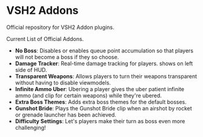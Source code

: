 # VSH2 Addons
Official repository for VSH2 Addon plugins.

Current List of Official Addons.
* **No Boss**: Disables or enables queue point accumulation so that players will not become a boss if they so choose.
* **Damage Tracker**: Real-time damage tracking for players. shows on left side of HUD.
* **Transparent Weapons**: Allows players to turn their weapons transparent without having to disable viewmodels.
* **Infinite Ammo Uber**: Ubering a player gives the uber patient infinite ammo (and clip for certain weapons) while they're ubered.
* **Extra Boss Themes**: Adds extra boss themes for the default bosses.
* **Gunshot Bride**: Plays the Gunshot Bride clip when an airshot by rocket or grenade launcher has been achieved.
* **Difficulty Settings**: Let's players make their turn as boss even more challenging!
